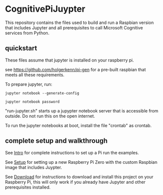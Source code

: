 # CognitivePiJuypter
This repository contains the files used to build and run a Raspbian version that includes Jupyter and all prerequisites to call Microsoft Cognitive services from Python.

## quickstart

These files assume that jupyter is installed on your raspberry pi. 

see https://github.com/holgerkenn/pi-gen for a pre-built raspbian that meets all these requirements.

To prepare jupyter, run:

`jupyter notebook --generate-config`

`jupyter notebook password`

"run-jupyter.sh" starts up a jupypter notebook server that is accessible from outside. Do not run this on the open internet.

To run the jupyter notebooks at boot, install the file "crontab" as crontab. 

## complete setup and walkthrough

See [Intro](doc/intro.md) for complete instructions to set up a Pi run the examples.

See [Setup](doc/setup.md) for setting up a new Raspberry Pi Zero with the custom Raspbian image that includes Juypter.

See [Download](doc/download.md) for instructions to download and install this project on your Raspberry Pi, this will only work if you already have Jupyter and other prerequisites installed.



